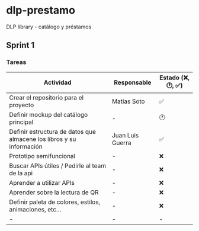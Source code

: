 # dlp-prestamo
DLP library - catálogo y préstamos

## Sprint 1
### Tareas
| Actividad | Responsable | Estado (❌, 🕐, ✅) |
| --------- | ----------- | ----------------------------- |
| Crear el repositorio para el proyecto | Matías Soto | ✅ |
| Definir mockup del catálogo principal | - | 🕐 |
| Definir estructura de datos que almacene los libros y su información | Juan Luis Guerra | ✅ |
| Prototipo semifuncional | - | ❌ |
| Buscar APIs útiles / Pedirle al team de la api | - | ❌ |
| Aprender a utilizar APIs | - | ❌ |
| Aprender sobre la lectura de QR | - | ❌ |
| Definir paleta de colores, estilos, animaciones, etc... | - | ❌ |
| - | - | - |
